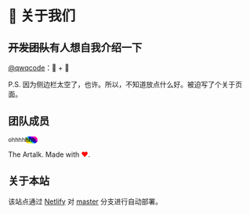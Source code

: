 # 🥬 关于我们

## ~~开发团队~~有人想自我介绍一下

[@qwqcode](https://github.com/qwqcode)：🥬 + 🦜

P.S. 因为侧边栏太空了，也许。所以，不知道放点什么好。被迫写了个关于页面。

## 团队成员

<sub style="text-align: center">ohhhh<span data-msg="Artalk 期待你的加入！" data-please-email="qwqcode@gmail.com" style="color:#55555;background:linear-gradient(45deg,#ff0000 0%,#ffb600 11%,#fff600 22%,#a5ff00 33%,#00a9ff 44%,#0400ff 55%,#8a00fc 66%,#ff00e9 77%,#ff0059 88%,#ff0000 100%);font-weight: bold;border-radius: 555px;">hhh.</span></sub>

The Artalk. Made with <span style="color: red;">♥️</span>.

## 关于本站

该站点通过 [Netlify](https://www.netlify.com/) 对 [master](https://github.com/ArtalkJS/Docs) 分支进行自动部署。
